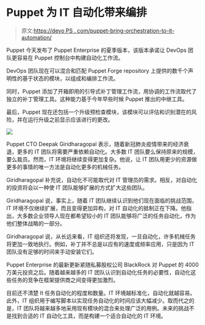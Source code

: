 # Puppet 为 IT 自动化带来编排

> 原文:[https://devo PS . com/puppet-bring-orchestration-to-it-automation/](https://devops.com/puppet-brings-orchestration-to-it-automation/)

Puppet 今天发布了 Puppet Enterprise 的夏季版本，该版本承诺让 DevOps 团队更容易在 Puppet 控制台中构建自动化工作流。

DevOps 团队现在可以混合和匹配 Puppet Forge repository 上提供的数千个声明性的基于状态的模块，以组成和编排工作流。

同时，Puppet 添加了开箱即用的引导式补丁管理工作流，用协调的工作流取代了独立的补丁管理工具。这种能力基于今年早些时候 Puppet 推出的中继工具。

最后，Puppet 现在还包括一个升级预检查模块，该模块可以评估和识别潜在的风险，并在运行升级之前显示应该进行的更改。

![](../Images/a4828610ae71f90a4fdaccedc9c1e808.png)

Puppet CTO Deepak Giridharagopal 表示，随着新冠肺炎疫情带来的经济衰退，更多的 IT 团队将需要严重依赖自动化。大多数 IT 团队要么保持原来的规模，要么裁员。然而，IT 环境将继续变得更加复杂。他说，让 IT 团队用更少的资源做更多的事情的唯一方法是自动化更多的机械任务。

Giridharagopal 补充说，自动化不可能取代对 IT 管理员的需求。相反，对自动化的投资将会以一种使 IT 团队能够扩展的方式扩大这些团队。

Giridharagopal 说，事实上，随着 IT 团队继续认识到他们现在面临的挑战范围，IT 环境不仅继续扩展，而且变得更加异构，对 IT 自动化的抵制正在下降。他指出，大多数企业领导人现在都希望较小的 IT 团队能够将广泛的任务自动化，作为他们整体战略的一部分。

Giridharagopal 说，从长远来看，IT 组织还将发现，一旦自动化，许多机械任务将更加一致地执行。例如，补丁并不总是以应有的速度或频率应用，只是因为 IT 团队没有足够的时间来手动安装它们。

Puppet Enterprise 的最新更新紧随私募股权公司 BlackRock 对 Puppet 的 4000 万美元投资之后。随着越来越多的 IT 团队认识到自动化任务的必要性，自动化这些任务的竞争在框架提供商之间变得更加激烈。

目前还不清楚 It 任务自动化的程度和数量。IT 环境越标准化，自动化就越容易。此外，IT 组织用于编写脚本以实现任务自动化的时间应该大幅减少。取而代之的是，IT 团队将越来越多地采用现有模块的混合来处理广泛的用例。未来的挑战不是找到合适的 IT 自动化工具，而是构建一个适合自动化的 IT 环境。